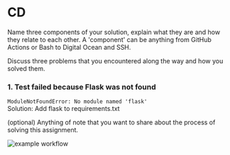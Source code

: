 # CD

Name three components of your solution, explain what they are and how they relate to each other. A 'component' can be anything from GitHub Actions or Bash to Digital Ocean and SSH.

Discuss three problems that you encountered along the way and how you solved them.

### 1. Test failed because Flask was not found

```ModuleNotFoundError: No module named 'flask'```   
Solution: Add flask to requirements.txt

(optional) Anything of note that you want to share about the process of solving this assignment.


![example workflow](https://github.com/jellerodenburg/cd/actions/workflows/run-tests.yml/badge.svg)